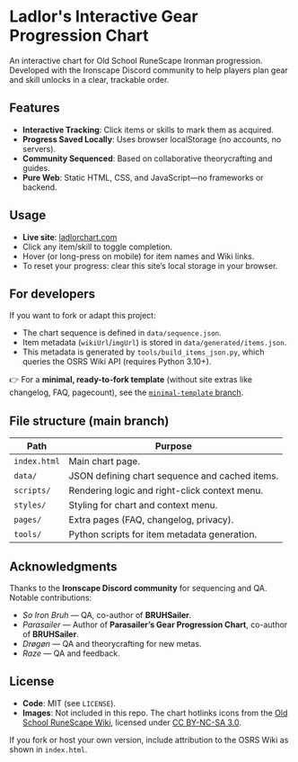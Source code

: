 # Ladlor's Interactive Gear Progression Chart

An interactive chart for Old School RuneScape Ironman progression.  
Developed with the Ironscape Discord community to help players plan gear and skill unlocks in a clear, trackable order.

## Features

- **Interactive Tracking**: Click items or skills to mark them as acquired.
- **Progress Saved Locally**: Uses browser localStorage (no accounts, no servers).
- **Community Sequenced**: Based on collaborative theorycrafting and guides.
- **Pure Web**: Static HTML, CSS, and JavaScript—no frameworks or backend.

## Usage

- **Live site**: [ladlorchart.com](https://ladlorchart.com)
- Click any item/skill to toggle completion.
- Hover (or long-press on mobile) for item names and Wiki links.
- To reset your progress: clear this site’s local storage in your browser.

## For developers

If you want to fork or adapt this project:

- The chart sequence is defined in `data/sequence.json`.
- Item metadata (`wikiUrl`/`imgUrl`) is stored in `data/generated/items.json`.
- This metadata is generated by `tools/build_items_json.py`, which queries the OSRS Wiki API (requires Python 3.10+).

👉 For a **minimal, ready-to-fork template** (without site extras like changelog, FAQ, pagecount), see the [`minimal-template` branch](https://github.com/Madssb/InteractiveGearProg/tree/minimal-template).

## File structure (main branch)

| **Path**     | **Purpose**                                    |
| ------------ | ---------------------------------------------- |
| `index.html` | Main chart page.                               |
| `data/`      | JSON defining chart sequence and cached items. |
| `scripts/`   | Rendering logic and right-click context menu.  |
| `styles/`    | Styling for chart and context menu.            |
| `pages/`     | Extra pages (FAQ, changelog, privacy).         |
| `tools/`     | Python scripts for item metadata generation.   |

## Acknowledgments

Thanks to the **Ironscape Discord community** for sequencing and QA.  
Notable contributions:

- _So Iron Bruh_ — QA, co-author of **BRUHSailer**.
- _Parasailer_ — Author of **Parasailer’s Gear Progression Chart**, co-author of **BRUHSailer**.
- _Drøgøn_ — QA and theorycrafting for new metas.
- _Raze_ — QA and feedback.

## License

- **Code**: MIT (see `LICENSE`).
- **Images**: Not included in this repo. The chart hotlinks icons from the [Old School RuneScape Wiki](https://oldschool.runescape.wiki/), licensed under [CC BY-NC-SA 3.0](https://creativecommons.org/licenses/by-nc-sa/3.0/).

If you fork or host your own version, include attribution to the OSRS Wiki as shown in `index.html`.
